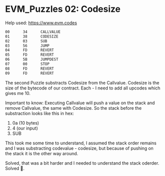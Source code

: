 # EVM_Puzzles 02: Codesize

Help used: https://www.evm.codes

```apache
00      34      CALLVALUE
01      38      CODESIZE
02      03      SUB
03      56      JUMP
04      FD      REVERT
05      FD      REVERT
06      5B      JUMPDEST
07      00      STOP
08      FD      REVERT
09      FD      REVERT
```

The second Puzzle substracts Codesize from the Callvalue. Codesize is the size of the bytecode of our contract. Each - I need to add all upcodes which gives me 10.

Important to know: Executing Callvalue will push a value on the stack and remove Callvalue, the same with Codesize. So the stack before the substraction looks like this in hex:

1. 0a (10 bytes)
2. 4 (our input)
3. SUB

This took me some time to understand, I assumed the stack order remains and I was substracting codevalue - codesize, but because of pushing on the stack it is the other way around.

Solved, that was a bit harder and I needed to understand the stack oderder. Solved 🎉️.
